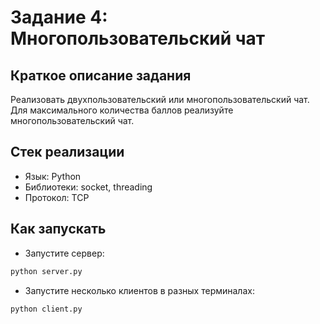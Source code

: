 # Задание 4: Многопользовательский чат

## Краткое описание задания

Реализовать двухпользовательский или многопользовательский чат. Для максимального количества баллов реализуйте многопользовательский чат.

## Стек реализации

- Язык: Python
- Библиотеки: socket, threading
- Протокол: TCP

## Как запускать

* Запустите сервер:

```bash
python server.py
```

* Запустите несколько клиентов в разных терминалах:

```bash
python client.py
```
